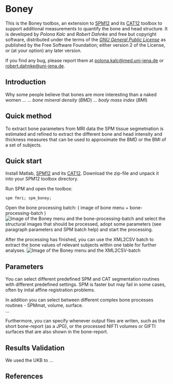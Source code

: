 # Boney
This is the Boney toolbox, an extension to [SPM12](http://www.fil.ion.ucl.ac.uk/spm/software/spm12/) and its [CAT12](http://www.neuro.uni-jena.de/cat) toolbox to support additional measurements to quantify the bone and head structure.  It is developed by <em>Polona Kalc</em> and <em>Robert Dahnke</em> and free but copyright software, distributed under the terms of the <em>[GNU General Public License](http://www.gnu.org/licenses/gpl-2.0.html)</em> as published by the Free Software Foundation; either version 2 of the License, or (at your option) any later version.

If you find any bug, please report them at <polona.kalc@med.uni-jena.de> or <robert.dahnke@uni-jena.de>.


## Introduction 
Why some people believe that bones are more interesting than a naked women ...
... <em>bone mineral density</em> (*BMD*) 
... <em>body mass index</em> (*BMI*) 


## Quick method
To extract bone parameters from MRI data the SPM tissue segmetnation is estimated and refined to extract the different bone and head intensity and thickness measures that can be used to approximate the BMD or the BMI of a set of subjects. 


## Quick start
Install Matlab, [SPM12](http://www.fil.ion.ucl.ac.uk/spm/software/spm12/) and its [CAT12](http://www.neuro.uni-jena.de/cat).
Download the zip-file and unpack it into your SPM12 toolbox directory. 

Run SPM and open the toolbox:

<code>spm fmri; spm_boney;</code>

Open the bone processing batch: 
( image of bone menu + bone-processing-batch )
![Image of the Boney menu and the bone-processing-batch](/images/boney_software_bone-processing.jpg "Shown is the bone-processing batch that can be used to extract processed bone measures into a CSV table.")
and select the structural images that should be processed, adopt some parameters (see paragraph parameters and SPM batch help) and start the processing. 

After the processing has finished, you can use the XML2CSV batch to extract the bone values of relevant subjects within one table for further analyses.
![Image of the Boney menu and the XML2CSV-batch](/images/boney_software_XML2CSV.jpg "Shown is the XML2CSV batch that can be used to extract processed bone measures into a CSV table.")


## Parameters
You can select different predefined SPM and CAT segmentation routines with different predefined settings. 
SPM is faster but may fail in some cases, often by inital affine registration problems.

In addition you can select between different complex bone processes routines - SPMmat, volume, surface.  
...

Furthermore, you can specify whenever output files are writen, such as the short bone-report (as a JPG), or the processed NIFTI volumes or  GIFTI surfaces that are also shown in the bone-report.


## Results Validation 
We used the UKB to ... 


## References



